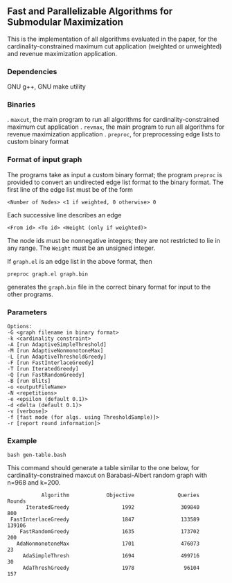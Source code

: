 ## Fast and Parallelizable Algorithms for Submodular Maximization

This is the implementation of all algorithms evaluated in the paper,
for the cardinality-constrained maximum cut application (weighted or unweighted)
and revenue maximization application.

### Dependencies 
GNU g++, GNU make utility

### Binaries
. `maxcut`, the main program to run all algorithms for cardinality-constrained maximum cut application
. `revmax`, the main program to run all algorithms for revenue maximization application
. `preproc`, for preprocessing edge lists to custom binary format

### Format of input graph

The programs take as input a custom binary format; the program
`preproc` is provided to convert an undirected edge list format
to the binary format. The first line of the edge list must be of the form
```
<Number of Nodes> <1 if weighted, 0 otherwise> 0
```
Each successive line describes an edge
```
<From id> <To id> <Weight (only if weighted)>
```
The node ids must be nonnegative integers; they are not restricted to lie in any range.
The `Weight` must be an unsigned integer.

If `graph.el` is an edge list in the above format, then
```
preproc graph.el graph.bin
```
generates the `graph.bin` file in the correct binary format for input to the other programs.

### Parameters
```
Options: 
-G <graph filename in binary format>
-k <cardinality constraint>
-A [run AdaptiveSimpleThreshold]
-M [run AdaptiveNonmonotoneMax]
-L [run AdaptiveThresholdGreedy]
-F [run FastInterlaceGreedy]
-T [run IteratedGreedy]
-Q [run FastRandomGreedy]
-B [run Blits]
-o <outputFileName>
-N <repetitions>
-e <epsilon (default 0.1)>
-d <delta (default 0.1)>
-v [verbose]>
-f [fast mode (for algs. using ThresholdSample)]>
-r [report round information]>
```
### Example
```
bash gen-table.bash
```
This command should generate a table similar to the one below,
for cardinality-constrained maxcut
on Barabasi-Albert random graph with n=968 and k=200.
```
           Algorithm            Objective              Queries               Rounds
      IteratedGreedy                 1992               309840                  800
 FastInterlaceGreedy                 1847               133589               139106
    FastRandomGreedy                 1635               173702                  200
   AdaNonmonotoneMax                 1701               476073                   23
     AdaSimpleThresh                 1694               499716                   30
     AdaThreshGreedy                 1978                96104                  157
```